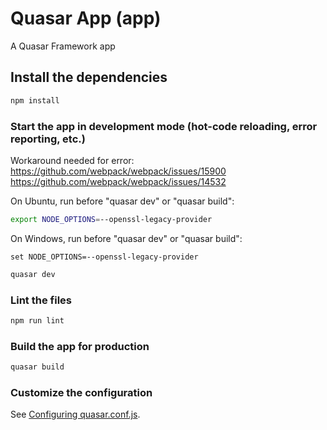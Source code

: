 # Quasar App (app)

A Quasar Framework app

## Install the dependencies
```bash
npm install
```

### Start the app in development mode (hot-code reloading, error reporting, etc.)

Workaround needed for error:
https://github.com/webpack/webpack/issues/15900
https://github.com/webpack/webpack/issues/14532

On Ubuntu, run before "quasar dev" or "quasar build":
```bash
export NODE_OPTIONS=--openssl-legacy-provider
```

On Windows, run before "quasar dev" or "quasar build":
```Batchfile
set NODE_OPTIONS=--openssl-legacy-provider
```


```bash
quasar dev
```

### Lint the files
```bash
npm run lint
```

### Build the app for production
```bash
quasar build
```

### Customize the configuration
See [Configuring quasar.conf.js](https://quasar.dev/quasar-cli/quasar-conf-js).
